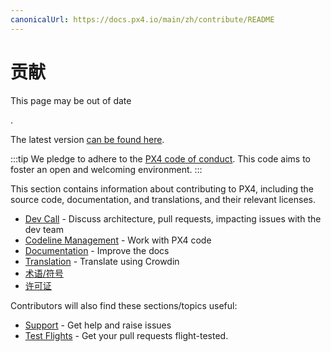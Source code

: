 ```yaml
---
canonicalUrl: https://docs.px4.io/main/zh/contribute/README
---
```


# 贡献

<div v-if="$themeConfig.px4_version != 'main'">
  <div class="custom-block danger"><p class="custom-block-title">This page may be out of date</p>. <p>The latest version <a href="https://docs.px4.io/main/en/contribute/">can be found here</a>.</p>
  </div>
</div>

:::tip
We pledge to adhere to the [PX4 code of conduct](https://github.com/PX4/PX4-Autopilot/blob/release/1.13/CODE_OF_CONDUCT.md). This code aims to foster an open and welcoming environment.
:::

This section contains information about contributing to PX4, including the source code, documentation, and translations, and their relevant licenses.
* [Dev Call](../contribute/dev_call.md) - Discuss architecture, pull requests, impacting issues with the dev team
* [Codeline Management](../contribute/code.md) - Work with PX4 code
* [Documentation](../contribute/docs.md) - Improve the docs
* [Translation](../contribute/translation.md) - Translate using Crowdin
* [术语/符号](../contribute/notation.md)
* [许可证](../contribute/licenses.md)

Contributors will also find these sections/topics useful:
* [Support](../contribute/support.md) - Get help and raise issues
* [Test Flights](../test_and_ci/test_flights.md) - Get your pull requests flight-tested.
